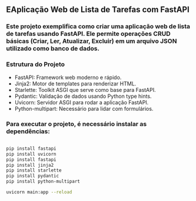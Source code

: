 ## EAplicação Web de Lista de Tarefas com FastAPI

### Este projeto exemplifica como criar uma aplicação web de lista de tarefas usando FastAPI. Ele permite operações CRUD básicas (Criar, Ler, Atualizar, Excluir) em um arquivo JSON utilizado como banco de dados.

### Estrutura do Projeto
* FastAPI: Framework web moderno e rápido.
* Jinja2: Motor de templates para renderizar HTML.
* Starlette: Toolkit ASGI que serve como base para FastAPI.
* Pydantic: Validação de dados usando Python type hints.
* Uvicorn: Servidor ASGI para rodar a aplicação FastAPI.
* Python-multipart: Necessário para lidar com formulários.


### Para executar o projeto, é necessário instalar as dependências:

```bash

pip install fastapi
pip install uvicorn
pip install fastapi
pip install jinja2
pip install starlette
pip install pydantic
pip install python-multipart

```
```bash
uvicorn main:app --reload
```
